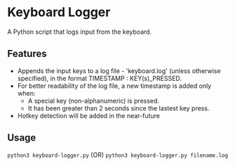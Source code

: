 # Keyboard Logger
A Python script that logs input from the keyboard.
## Features
- Appends the input keys to a log file - 'keyboard.log' (unless otherwise specified), in the format TIMESTAMP : KEY(s)_PRESSED.
- For better readability of the log file, a new timestamp is added only when:
    - A special key (non-alphanumeric) is pressed.
    - It has been greater than 2 seconds since the lastest key press. 
- Hotkey detection will be added in the near-future
## Usage
`python3 keyboard-logger.py` (OR)
`python3 keyboard-logger.py filename.log`
